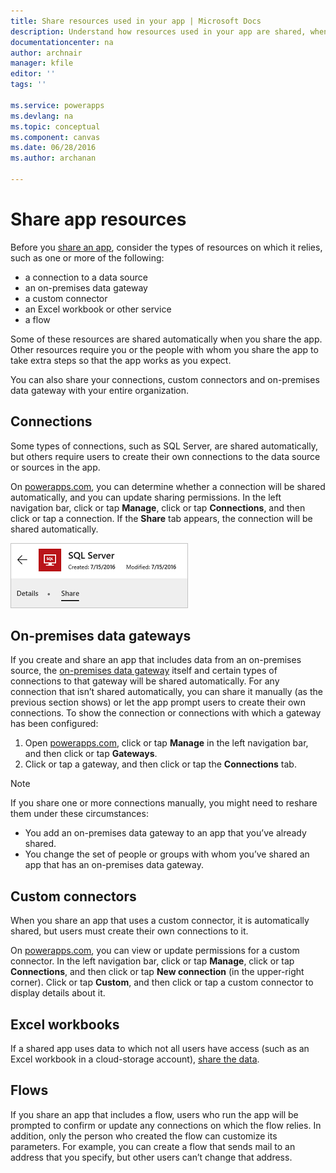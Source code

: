 ```yaml
---
title: Share resources used in your app | Microsoft Docs
description: Understand how resources used in your app are shared, when an app is shared
documentationcenter: na
author: archnair
manager: kfile
editor: ''
tags: ''

ms.service: powerapps
ms.devlang: na
ms.topic: conceptual
ms.component: canvas
ms.date: 06/28/2016
ms.author: archanan

---
```

# Share app resources
Before you [share an app](share-app.md), consider the types of resources on which it relies, such as one or more of the following:

* a connection to a data source
* an on-premises data gateway
* a custom connector
* an Excel workbook or other service
* a flow

Some of these resources are shared automatically when you share the app. Other resources require you or the people with whom you share the app to take extra steps so that the app works as you expect.

You can also share your connections, custom connectors and on-premises data gateway with your entire organization.

## Connections
Some types of connections, such as SQL Server, are shared automatically, but others require users to create their own connections to the data source or sources in the app.

On [powerapps.com](https://web.powerapps.com), you can determine whether a connection will be shared automatically, and you can update sharing permissions. In the left navigation bar, click or tap **Manage**, click or tap **Connections**, and then click or tap a connection. If the **Share** tab appears, the connection will be shared automatically.

  ![Share tab in connection details page](./media/share-app-resources/shared-connections.png)

## On-premises data gateways
If you create and share an app that includes data from an on-premises source, the [on-premises data gateway](gateway-management.md) itself and certain types of connections to that gateway will be shared automatically. For any connection that isn’t shared automatically, you can share it manually (as the previous section shows) or let the app prompt users to create their own connections. To show the connection or connections with which a gateway has been configured:

1. Open [powerapps.com](https://web.powerapps.com), click or tap **Manage** in the left navigation bar, and then click or tap **Gateways**.
2. Click or tap a gateway, and then click or tap the **Connections** tab.

> [!NOTE]
> If you share one or more connections manually, you might need to reshare them under these circumstances:

* You add an on-premises data gateway to an app that you’ve already shared.
* You change the set of people or groups with whom you’ve shared an app that has an on-premises data gateway.

## Custom connectors
When you share an app that uses a custom connector, it is automatically shared, but users must create their own connections to it.

On [powerapps.com](https://web.powerapps.com), you can view or update permissions for a custom connector. In the left navigation bar, click or tap **Manage**, click or tap **Connections**, and then click or tap **New connection** (in the upper-right corner). Click or tap **Custom**, and then click or tap a custom connector to display details about it.

## Excel workbooks
If a shared app uses data to which not all users have access (such as an Excel workbook in a cloud-storage account), [share the data](share-app-data.md).

## Flows
If you share an app that includes a flow, users who run the app will be prompted to confirm or update any connections on which the flow relies. In addition, only the person who created the flow can customize its parameters. For example, you can create a flow that sends mail to an address that you specify, but other users can’t change that address.

